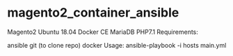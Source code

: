 # magento2_container_ansible
Magento2
Ubuntu 18.04
Docker CE
MariaDB
PHP7.1
Requirements:

ansible
git (to clone repo)
docker
Usage: ansible-playbook -i hosts main.yml
